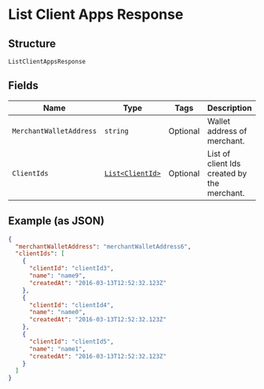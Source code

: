 
# List Client Apps Response

## Structure

`ListClientAppsResponse`

## Fields

| Name | Type | Tags | Description |
|  --- | --- | --- | --- |
| `MerchantWalletAddress` | `string` | Optional | Wallet address of merchant. |
| `ClientIds` | [`List<ClientId>`](../../doc/models/client-id.md) | Optional | List of client Ids created by the merchant. |

## Example (as JSON)

```json
{
  "merchantWalletAddress": "merchantWalletAddress6",
  "clientIds": [
    {
      "clientId": "clientId3",
      "name": "name9",
      "createdAt": "2016-03-13T12:52:32.123Z"
    },
    {
      "clientId": "clientId4",
      "name": "name0",
      "createdAt": "2016-03-13T12:52:32.123Z"
    },
    {
      "clientId": "clientId5",
      "name": "name1",
      "createdAt": "2016-03-13T12:52:32.123Z"
    }
  ]
}
```

